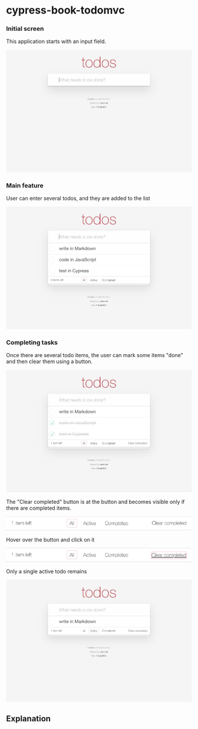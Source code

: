# cypress-book-todomvc

### Initial screen

This application starts with an input field.

![Initial screen](images/initial.png)

<details style="display:none">
<!-- fiddle Initial  -->

```js
cy.visit('/')
cy.get('input').should('be.visible')
cy.screenshot('initial')
```
<!-- fiddle-end -->
</details>

### Main feature

User can enter several todos, and they are added to the list

![Added three todos](images/todos.png)

<details style="display:none">
<!-- fiddle Adding todos  -->

```js
cy.visit('/')
cy.get('.new-todo')
  .type('write in Markdown{enter}')
  .type('code in JavaScript{enter}')
  .type('test in Cypress{enter}')
cy.get('.todo-list li').should('have.length', 3)
cy.screenshot('todos')
```
<!-- fiddle-end -->
</details>

### Completing tasks

Once there are several todo items, the user can mark some items "done" and then clear them using a button.

![Completed items](images/completed-todos.png)

The "Clear completed" button is at the button and becomes visible only if there are completed items.

![Footer](images/footer.png)

Hover over the button and click on it

![Clear completed button](images/clear-completed.png)

Only a single active todo remains

![Single remaining todo](images/remaining-todo.png)

<details style="display:none">
<!-- fiddle.only Completing tasks  -->

```js
cy.visit('/')
cy.get('.new-todo')
  .type('write in Markdown{enter}')
  .type('code in JavaScript{enter}')
  .type('test in Cypress{enter}')
cy.get('.todo-list li').should('have.length', 3)

cy.contains('.view', 'code in JavaScript').find('.toggle').click()
cy.contains('.view', 'test in Cypress').find('.toggle').click()
cy.get('.todo-list li.completed').should('have.length', 2)
cy.screenshot('completed-todos')

cy.get('footer.footer').screenshot('footer')
cy.contains('Clear completed').should('be.visible')
  .then($el => {
    $el.css({
      textDecoration: 'underline',
      border: '1px solid pink',
      borderRadius: '2px'
    })
  })
cy.get('footer.footer').screenshot('clear-completed').click()

cy.contains('Clear completed').should('be.visible')
  .then($el => {
    $el.css({
      textDecoration: 'none',
      border: 'none',
      borderRadius: 'none'
    })
  })
cy.get('.todo-list li').should('have.length', 1)
cy.screenshot('remaining-todo')
```
<!-- fiddle-end -->
</details>

## Explanation

